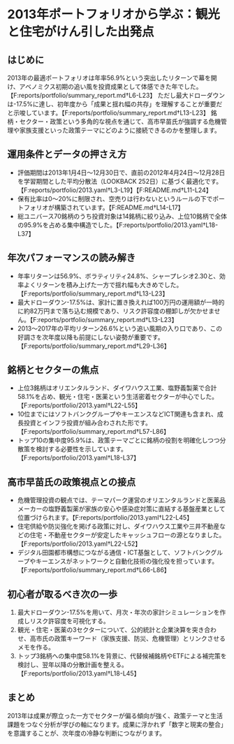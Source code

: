 # 2013年ポートフォリオから学ぶ：観光と住宅がけん引した出発点

## はじめに
2013年の最適ポートフォリオは年率56.9%という突出したリターンで幕を開け、アベノミクス初期の追い風を投資成果として体感できた年でした。【F:reports/portfolio/summary_report.md†L6-L23】 ただし最大ドローダウンは-17.5%に達し、初年度から「成果と揺れ幅の共存」を理解することが重要だと示唆しています。【F:reports/portfolio/summary_report.md†L13-L23】 銘柄・セクター・政策という多角的な視点を通じて、高市早苗氏が強調する危機管理や家族支援といった政策テーマにどのように接続できるのかを整理します。

## 運用条件とデータの押さえ方
- 評価期間は2013年1月4日〜12月30日で、直前の2012年4月24日〜12月28日を学習期間とした平均分散法（LOOKBACK 252日）に基づく最適化です。【F:reports/portfolio/2013.yaml†L3-L19】【F:README.md†L11-L24】
- 保有比率は0〜20%に制限され、空売りは行わないというルールの下でポートフォリオが構築されています。【F:README.md†L14-L17】
- 総ユニバース70銘柄のうち投資対象は14銘柄に絞り込み、上位10銘柄で全体の95.9%を占める集中構造でした。【F:reports/portfolio/2013.yaml†L18-L37】

## 年次パフォーマンスの読み解き
- 年率リターンは56.9%、ボラティリティ24.8%、シャープレシオ2.30と、効率よくリターンを積み上げた一方で揺れ幅も大きめでした。【F:reports/portfolio/summary_report.md†L13-L23】
- 最大ドローダウン-17.5%は、家計に置き換えれば100万円の運用額が一時的に約82万円まで落ち込む規模であり、リスク許容度の棚卸しが欠かせません。【F:reports/portfolio/summary_report.md†L13-L23】
- 2013〜2017年の平均リターン26.6%という追い風期の入り口であり、この好調さを次年度以降も前提にしない姿勢が重要です。【F:reports/portfolio/summary_report.md†L29-L36】

## 銘柄とセクターの焦点
- 上位3銘柄はオリエンタルランド、ダイワハウス工業、塩野義製薬で合計58.1%を占め、観光・住宅・医薬という生活密着セクターが中心でした。【F:reports/portfolio/2013.yaml†L22-L55】
- 10位までにはソフトバンクグループやキーエンスなどICT関連も含まれ、成長投資とインフラ投資が組み合わされた形です。【F:reports/portfolio/summary_report.md†L57-L86】
- トップ10の集中度95.9%は、政策テーマごとに銘柄の役割を明確化しつつ分散策を検討する必要性を示しています。【F:reports/portfolio/2013.yaml†L18-L37】

## 高市早苗氏の政策視点との接点
- 危機管理投資の観点では、テーマパーク運営のオリエンタルランドと医薬品メーカーの塩野義製薬が家族の安心や感染症対策に直結する基盤産業として位置づけられます。【F:reports/portfolio/2013.yaml†L22-L45】
- 住宅供給や防災強化を掲げる政策に対し、ダイワハウス工業や三井不動産などの住宅・不動産セクターが安定したキャッシュフローの源となりました。【F:reports/portfolio/2013.yaml†L22-L52】
- デジタル田園都市構想につながる通信・ICT基盤として、ソフトバンクグループやキーエンスがネットワークと自動化技術の強化役を担っています。【F:reports/portfolio/summary_report.md†L66-L86】

## 初心者が取るべき次の一歩
1. 最大ドローダウン-17.5%を用いて、月次・年次の家計シミュレーションを作成しリスク許容度を可視化する。
2. 観光・住宅・医薬の3セクターについて、公的統計と企業決算を突き合わせ、高市氏の政策キーワード（家族支援、防災、危機管理）とリンクさせるメモを作る。
3. トップ3銘柄への集中度58.1%を背景に、代替候補銘柄やETFによる補完策を検討し、翌年以降の分散計画を整える。【F:reports/portfolio/2013.yaml†L18-L45】

## まとめ
2013年は成果が際立った一方でセクターが偏る傾向が強く、政策テーマと生活課題をつなぐ分析が学びの軸になります。成果に浮かれず「数字と現実の整合」を意識することが、次年度の冷静な判断につながります。
